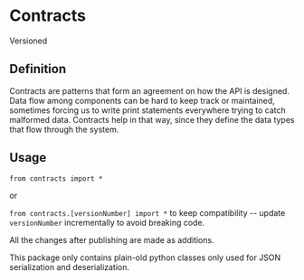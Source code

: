 # Contracts
Versioned

## Definition 

Contracts are patterns that form an agreement on how the API is designed. Data flow among components can be hard to keep track or maintained, sometimes forcing us to write print statements everywhere trying to catch malformed data. Contracts help in that way, since they define the data types that flow through the system.


## Usage

`from contracts import *`

or

`from contracts.[versionNumber] import *` to keep compatibility -- update `versionNumber` incrementally to avoid breaking code.

All the changes after publishing are made as additions. 

This package only contains plain-old python classes only used for JSON serialization and deserialization.